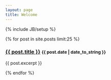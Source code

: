 ```yaml
---
layout: page
title: Welcome
---
```

{% include JB/setup %}

{% for post in site.posts limit:25 %}
  <h3><a href="{{ BASE_PATH }}{{ post.url }}">{{ post.title }}</a> <small>{{ post.date | date_to_string }}</small></h3>
  <p>{{ post.excerpt }}</p>
{% endfor %}
